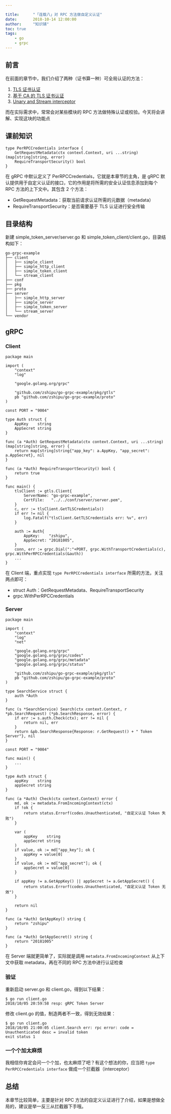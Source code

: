 ```yaml
---

title:      "「连载八」对 RPC 方法做自定义认证"
date:       2018-10-14 12:00:00
author:     "知识铺"
toc: true
tags:
    - go
    - grpc
---
```


## 前言

在前面的章节中，我们介绍了两种（证书算一种）可全局认证的方法：

1. [TLS 证书认证](https://github.com/zshipu/blog/blob/master/grpc/grpc-tls.md)
2. [基于 CA 的 TLS 证书认证](https://github.com/zshipu/blog/blob/master/grpc/ca-tls.md)
3. [Unary and Stream interceptor](https://github.com/zshipu/blog/blob/master/grpc/interceptor.md)


而在实际需求中，常常会对某些模块的 RPC 方法做特殊认证或校验。今天将会讲解、实现这块的功能点

## 课前知识

```
type PerRPCCredentials interface {
    GetRequestMetadata(ctx context.Context, uri ...string) (map[string]string, error)
    RequireTransportSecurity() bool
}
```

在 gRPC 中默认定义了 PerRPCCredentials，它就是本章节的主角，是 gRPC 默认提供用于自定义认证的接口，它的作用是将所需的安全认证信息添加到每个 RPC 方法的上下文中。其包含 2 个方法：

- GetRequestMetadata：获取当前请求认证所需的元数据（metadata）
- RequireTransportSecurity：是否需要基于 TLS 认证进行安全传输

## 目录结构

新建 simple_token_server/server.go 和 simple_token_client/client.go，目录结构如下：

```
go-grpc-example
├── client
│   ├── simple_client
│   ├── simple_http_client
│   ├── simple_token_client
│   └── stream_client
├── conf
├── pkg
├── proto
├── server
│   ├── simple_http_server
│   ├── simple_server
│   ├── simple_token_server
│   └── stream_server
└── vendor
```

## gRPC

### Client

```
package main

import (
	"context"
	"log"

	"google.golang.org/grpc"

	"github.com/zshipu/go-grpc-example/pkg/gtls"
	pb "github.com/zshipu/go-grpc-example/proto"
)

const PORT = "9004"

type Auth struct {
	AppKey    string
	AppSecret string
}

func (a *Auth) GetRequestMetadata(ctx context.Context, uri ...string) (map[string]string, error) {
	return map[string]string{"app_key": a.AppKey, "app_secret": a.AppSecret}, nil
}

func (a *Auth) RequireTransportSecurity() bool {
	return true
}

func main() {
	tlsClient := gtls.Client{
		ServerName: "go-grpc-example",
		CertFile:   "../../conf/server/server.pem",
	}
	c, err := tlsClient.GetTLSCredentials()
	if err != nil {
		log.Fatalf("tlsClient.GetTLSCredentials err: %v", err)
	}

	auth := Auth{
		AppKey:    "zshipu",
		AppSecret: "20181005",
	}
	conn, err := grpc.Dial(":"+PORT, grpc.WithTransportCredentials(c), grpc.WithPerRPCCredentials(&auth))
	...
}
```

在 Client 端，重点实现 `type PerRPCCredentials interface` 所需的方法，关注两点即可：

- struct Auth：GetRequestMetadata、RequireTransportSecurity
- grpc.WithPerRPCCredentials

### Server

```
package main

import (
	"context"
	"log"
	"net"

	"google.golang.org/grpc"
	"google.golang.org/grpc/codes"
	"google.golang.org/grpc/metadata"
	"google.golang.org/grpc/status"

	"github.com/zshipu/go-grpc-example/pkg/gtls"
	pb "github.com/zshipu/go-grpc-example/proto"
)

type SearchService struct {
	auth *Auth
}

func (s *SearchService) Search(ctx context.Context, r *pb.SearchRequest) (*pb.SearchResponse, error) {
	if err := s.auth.Check(ctx); err != nil {
		return nil, err
	}
	return &pb.SearchResponse{Response: r.GetRequest() + " Token Server"}, nil
}

const PORT = "9004"

func main() {
	...
}

type Auth struct {
	appKey    string
	appSecret string
}

func (a *Auth) Check(ctx context.Context) error {
	md, ok := metadata.FromIncomingContext(ctx)
	if !ok {
		return status.Errorf(codes.Unauthenticated, "自定义认证 Token 失败")
	}

	var (
		appKey    string
		appSecret string
	)
	if value, ok := md["app_key"]; ok {
		appKey = value[0]
	}
	if value, ok := md["app_secret"]; ok {
		appSecret = value[0]
	}

	if appKey != a.GetAppKey() || appSecret != a.GetAppSecret() {
		return status.Errorf(codes.Unauthenticated, "自定义认证 Token 无效")
	}

	return nil
}

func (a *Auth) GetAppKey() string {
	return "zshipu"
}

func (a *Auth) GetAppSecret() string {
	return "20181005"
}
```

在 Server 端就更简单了，实际就是调用 `metadata.FromIncomingContext` 从上下文中获取 metadata，再在不同的 RPC 方法中进行认证检查

### 验证

重新启动 server.go 和 client.go，得到以下结果：

```
$ go run client.go
2018/10/05 20:59:58 resp: gRPC Token Server
```

修改 client.go 的值，制造两者不一致，得到无效结果：

```
$ go run client.go
2018/10/05 21:00:05 client.Search err: rpc error: code = Unauthenticated desc = invalid token
exit status 1
```

### 一个个加太麻烦

我相信你肯定会问一个个加，也太麻烦了吧？有这个想法的你，应当把 `type PerRPCCredentials interface` 做成一个拦截器（interceptor）

## 总结

本章节比较简单，主要是针对 RPC 方法的自定义认证进行了介绍，如果是想做全局的，建议是举一反三从拦截器下手哦。


